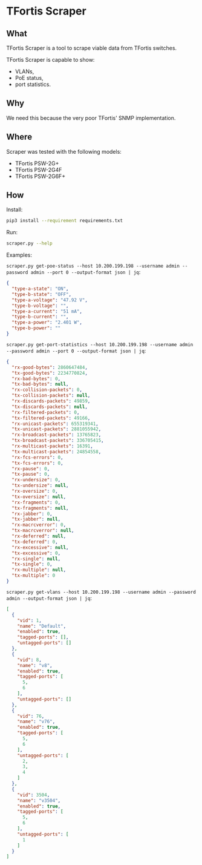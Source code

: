 # TFortis Scraper

## What

TFortis Scraper is a tool to scrape viable data from TFortis switches.

TFortis Scraper is capable to show:

- VLANs,
- PoE status,
- port statistics.

## Why

We need this because the very poor TFortis' SNMP implementation.

## Where

Scraper was tested with the following  models:

- TFortis PSW-2G+
- TFortis PSW-2G4F
- TFortis PSW-2G6F+

## How

Install:

```bash
pip3 install --requirement requirements.txt
```

Run:

```bash
scraper.py --help
```

Examples:

`scraper.py get-poe-status --host 10.200.199.198 --username admin --password admin --port 0 --output-format json | jq`:

```json
{
  "type-a-state": "ON",
  "type-b-state": "OFF",
  "type-a-voltage": "47.92 V",
  "type-b-voltage": "",
  "type-a-current": "51 mA",
  "type-b-current": "",
  "type-a-power": "2.401 W",
  "type-b-power": ""
}
```

`scraper.py get-port-statistics --host 10.200.199.198 --username admin --password admin --port 0 --output-format json | jq`:

```json
{
  "rx-good-bytes": 2860647484,
  "tx-good-bytes": 2234770824,
  "rx-bad-bytes": 0,
  "tx-bad-bytes": null,
  "rx-collision-packets": 0,
  "tx-collision-packets": null,
  "rx-discards-packets": 49859,
  "tx-discards-packets": null,
  "rx-filtered-packets": 0,
  "tx-filtered-packets": 49166,
  "rx-unicast-packets": 655319341,
  "tx-unicast-packets": 2881055942,
  "rx-broadcast-packets": 13765823,
  "tx-broadcast-packets": 336705415,
  "rx-multicast-packets": 16391,
  "tx-multicast-packets": 24854558,
  "rx-fcs-errors": 0,
  "tx-fcs-errors": 0,
  "rx-pause": 0,
  "tx-pause": 0,
  "rx-undersize": 0,
  "tx-undersize": null,
  "rx-oversize": 0,
  "tx-oversize": null,
  "rx-fragments": 0,
  "tx-fragments": null,
  "rx-jabber": 0,
  "tx-jabber": null,
  "rx-macrcverror": 0,
  "tx-macrcverror": null,
  "rx-deferred": null,
  "tx-deferred": 0,
  "rx-excessive": null,
  "tx-excessive": 0,
  "rx-single": null,
  "tx-single": 0,
  "rx-multiple": null,
  "tx-multiple": 0
}
```

`scraper.py get-vlans --host 10.200.199.198 --username admin --password admin --output-format json | jq`:

```json
[
  {
    "vid": 1,
    "name": "Default",
    "enabled": true,
    "tagged-ports": [],
    "untagged-ports": []
  },
  {
    "vid": 8,
    "name": "v8",
    "enabled": true,
    "tagged-ports": [
      5,
      6
    ],
    "untagged-ports": []
  },
  {
    "vid": 76,
    "name": "v76",
    "enabled": true,
    "tagged-ports": [
      5,
      6
    ],
    "untagged-ports": [
      2,
      3,
      4
    ]
  },
  {
    "vid": 3504,
    "name": "v3504",
    "enabled": true,
    "tagged-ports": [
      5,
      6
    ],
    "untagged-ports": [
      1
    ]
  }
]
```
